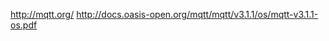 
<!--
-->

http://mqtt.org/
http://docs.oasis-open.org/mqtt/mqtt/v3.1.1/os/mqtt-v3.1.1-os.pdf


<!-- vim: set autoindent expandtab sw=4 syntax=markdown: -->
